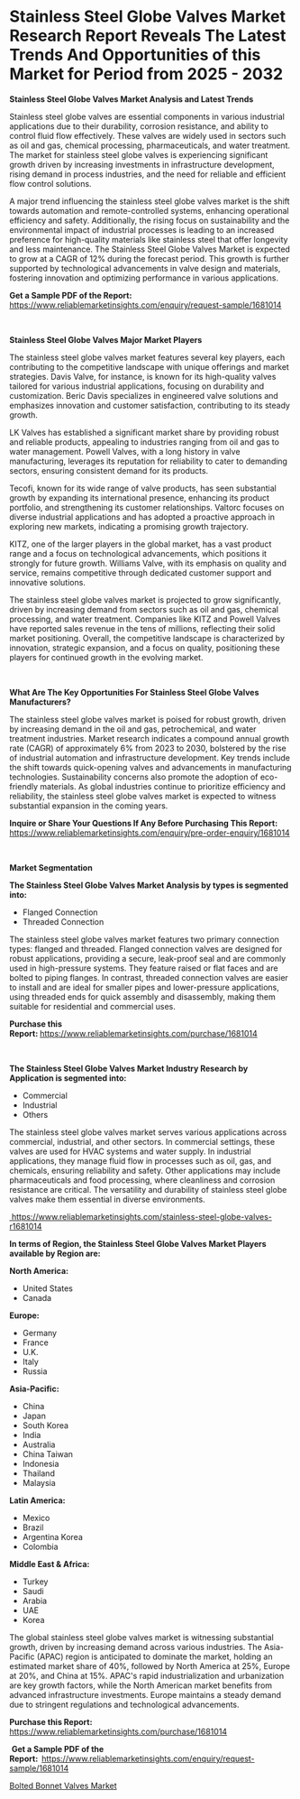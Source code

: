 <p><h1>Stainless Steel Globe Valves Market Research Report Reveals The Latest Trends And Opportunities of this Market for Period from 2025 - 2032</h1></p><p><strong>Stainless Steel Globe Valves Market Analysis and Latest Trends</strong></p>
<p><p>Stainless steel globe valves are essential components in various industrial applications due to their durability, corrosion resistance, and ability to control fluid flow effectively. These valves are widely used in sectors such as oil and gas, chemical processing, pharmaceuticals, and water treatment. The market for stainless steel globe valves is experiencing significant growth driven by increasing investments in infrastructure development, rising demand in process industries, and the need for reliable and efficient flow control solutions.</p><p>A major trend influencing the stainless steel globe valves market is the shift towards automation and remote-controlled systems, enhancing operational efficiency and safety. Additionally, the rising focus on sustainability and the environmental impact of industrial processes is leading to an increased preference for high-quality materials like stainless steel that offer longevity and less maintenance. The Stainless Steel Globe Valves Market is expected to grow at a CAGR of 12% during the forecast period. This growth is further supported by technological advancements in valve design and materials, fostering innovation and optimizing performance in various applications.</p></p>
<p><strong>Get a Sample PDF of the Report:&nbsp;</strong> <a href="https://www.reliablemarketinsights.com/enquiry/request-sample/1681014?utm_campaign=2450&utm_medium=2&utm_source=Github&utm_content=ia&utm_term=20022025&utm_id=stainless-steel-globe-valves">https://www.reliablemarketinsights.com/enquiry/request-sample/1681014</a></p>
<p>&nbsp;</p>
<p><strong>Stainless Steel Globe Valves Major Market Players</strong></p>
<p><p>The stainless steel globe valves market features several key players, each contributing to the competitive landscape with unique offerings and market strategies. Davis Valve, for instance, is known for its high-quality valves tailored for various industrial applications, focusing on durability and customization. Beric Davis specializes in engineered valve solutions and emphasizes innovation and customer satisfaction, contributing to its steady growth.</p><p>LK Valves has established a significant market share by providing robust and reliable products, appealing to industries ranging from oil and gas to water management. Powell Valves, with a long history in valve manufacturing, leverages its reputation for reliability to cater to demanding sectors, ensuring consistent demand for its products.</p><p>Tecofi, known for its wide range of valve products, has seen substantial growth by expanding its international presence, enhancing its product portfolio, and strengthening its customer relationships. Valtorc focuses on diverse industrial applications and has adopted a proactive approach in exploring new markets, indicating a promising growth trajectory.</p><p>KITZ, one of the larger players in the global market, has a vast product range and a focus on technological advancements, which positions it strongly for future growth. Williams Valve, with its emphasis on quality and service, remains competitive through dedicated customer support and innovative solutions.</p><p>The stainless steel globe valves market is projected to grow significantly, driven by increasing demand from sectors such as oil and gas, chemical processing, and water treatment. Companies like KITZ and Powell Valves have reported sales revenue in the tens of millions, reflecting their solid market positioning. Overall, the competitive landscape is characterized by innovation, strategic expansion, and a focus on quality, positioning these players for continued growth in the evolving market.</p></p>
<p>&nbsp;</p>
<p><strong>What Are The Key Opportunities For Stainless Steel Globe Valves Manufacturers?</strong></p>
<p><p>The stainless steel globe valves market is poised for robust growth, driven by increasing demand in the oil and gas, petrochemical, and water treatment industries. Market research indicates a compound annual growth rate (CAGR) of approximately 6% from 2023 to 2030, bolstered by the rise of industrial automation and infrastructure development. Key trends include the shift towards quick-opening valves and advancements in manufacturing technologies. Sustainability concerns also promote the adoption of eco-friendly materials. As global industries continue to prioritize efficiency and reliability, the stainless steel globe valves market is expected to witness substantial expansion in the coming years.</p></p>
<p><strong>Inquire or Share Your Questions If Any Before Purchasing This Report:</strong> <a href="https://www.reliablemarketinsights.com/enquiry/pre-order-enquiry/1681014?utm_campaign=2450&utm_medium=2&utm_source=Github&utm_content=ia&utm_term=20022025&utm_id=stainless-steel-globe-valves">https://www.reliablemarketinsights.com/enquiry/pre-order-enquiry/1681014</a></p>
<p>&nbsp;</p>
<p><strong>Market Segmentation</strong></p>
<p><strong>The Stainless Steel Globe Valves Market Analysis by types is segmented into:</strong></p>
<p><ul><li>Flanged Connection</li><li>Threaded Connection</li></ul></p>
<p><p>The stainless steel globe valves market features two primary connection types: flanged and threaded. Flanged connection valves are designed for robust applications, providing a secure, leak-proof seal and are commonly used in high-pressure systems. They feature raised or flat faces and are bolted to piping flanges. In contrast, threaded connection valves are easier to install and are ideal for smaller pipes and lower-pressure applications, using threaded ends for quick assembly and disassembly, making them suitable for residential and commercial uses.</p></p>
<p><strong>Purchase this Report:&nbsp;</strong><a href="https://www.reliablemarketinsights.com/purchase/1681014?utm_campaign=2450&utm_medium=2&utm_source=Github&utm_content=ia&utm_term=20022025&utm_id=stainless-steel-globe-valves">https://www.reliablemarketinsights.com/purchase/1681014</a></p>
<p>&nbsp;</p>
<p><strong>The Stainless Steel Globe Valves Market Industry Research by Application is segmented into:</strong></p>
<p><ul><li>Commercial</li><li>Industrial</li><li>Others</li></ul></p>
<p><p>The stainless steel globe valves market serves various applications across commercial, industrial, and other sectors. In commercial settings, these valves are used for HVAC systems and water supply. In industrial applications, they manage fluid flow in processes such as oil, gas, and chemicals, ensuring reliability and safety. Other applications may include pharmaceuticals and food processing, where cleanliness and corrosion resistance are critical. The versatility and durability of stainless steel globe valves make them essential in diverse environments.</p></p>
<p><a href="https://www.reliablemarketinsights.com/stainless-steel-globe-valves-r1681014?utm_campaign=2450&utm_medium=2&utm_source=Github&utm_content=ia&utm_term=20022025&utm_id=stainless-steel-globe-valves">&nbsp;https://www.reliablemarketinsights.com/stainless-steel-globe-valves-r1681014</a></p>
<p><strong>In terms of Region, the Stainless Steel Globe Valves Market Players available by Region are:</strong></p>
<p>
    <p> <strong> North America: </strong>
        <ul>
            <li>United States</li>
            <li>Canada</li>
        </ul>
        </p> 
    <p> <strong> Europe: </strong>
        <ul>
            <li>Germany</li>
            <li>France</li>
            <li>U.K.</li>
            <li>Italy</li>
            <li>Russia</li>
        </ul>
        </p> 
    <p> <strong> Asia-Pacific: </strong>
        <ul>
            <li>China</li>
            <li>Japan</li>
            <li>South Korea</li>
            <li>India</li>
            <li>Australia</li>
            <li>China Taiwan</li>
            <li>Indonesia</li>
            <li>Thailand</li>
            <li>Malaysia</li>
        </ul>
        </p> 
    <p> <strong> Latin America: </strong>
        <ul>
            <li>Mexico</li>
            <li>Brazil</li>
            <li>Argentina Korea</li>
            <li>Colombia</li>
        </ul>
        </p> 
    <p> <strong> Middle East & Africa: </strong>
        <ul>
            <li>Turkey</li>
            <li>Saudi</li>
            <li>Arabia</li>
            <li>UAE</li>
            <li>Korea</li>
        </ul>
    </p>
    </p>
<p><p>The global stainless steel globe valves market is witnessing substantial growth, driven by increasing demand across various industries. The Asia-Pacific (APAC) region is anticipated to dominate the market, holding an estimated market share of 40%, followed by North America at 25%, Europe at 20%, and China at 15%. APAC's rapid industrialization and urbanization are key growth factors, while the North American market benefits from advanced infrastructure investments. Europe maintains a steady demand due to stringent regulations and technological advancements.</p></p>
<p><strong>Purchase this Report: </strong><a href="https://www.reliablemarketinsights.com/purchase/1681014?utm_campaign=2450&utm_medium=2&utm_source=Github&utm_content=ia&utm_term=20022025&utm_id=stainless-steel-globe-valves">https://www.reliablemarketinsights.com/purchase/1681014</a></p>
<p>&nbsp;<strong>Get a Sample PDF of the Report:&nbsp;&nbsp;</strong><a href="https://www.reliablemarketinsights.com/enquiry/request-sample/1681014?utm_campaign=2450&utm_medium=2&utm_source=Github&utm_content=ia&utm_term=20022025&utm_id=stainless-steel-globe-valves">https://www.reliablemarketinsights.com/enquiry/request-sample/1681014</a></p>
<p><strong></strong></p>
<p><p><a href="https://github.com/yazminwollma30/Market-Research-Report-List-1/blob/main/bolted-bonnet-valves-market.md?utm_campaign=2450&utm_medium=2&utm_source=Github&utm_content=ia&utm_term=20022025&utm_id=stainless-steel-globe-valves">Bolted Bonnet Valves Market</a></p></p>